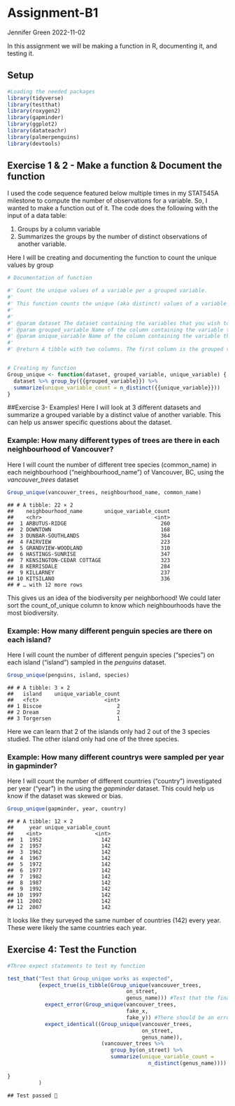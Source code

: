 Assignment-B1
================
Jennifer Green
2022-11-02

In this assignment we will be making a function in R, documenting it,
and testing it.

## Setup

``` r
#Loading the needed packages 
library(tidyverse)
library(testthat)
library(roxygen2)
library(gapminder)
library(ggplot2)
library(datateachr)
library(palmerpenguins)
library(devtools)
```

## Exercise 1 & 2 - Make a function & Document the function

I used the code sequence featured below multiple times in my STAT545A
milestone to compute the number of observations for a variable. So, I
wanted to make a function out of it. The code does the following with
the input of a data table:

1)  Groups by a column variable
2)  Summarizes the groups by the number of distinct observations of
    another variable.

Here I will be creating and documenting the function to count the unique
values by group

``` r
# Documentation of function

#' Count the unique values of a variable per a grouped variable.
#'
#' This function counts the unique (aka distinct) values of a variable that exist in each group of another variable of a dataset. It will produce a tibble with two columns. The first is the grouped values, and the second is the number of unique values per group. 
#' 
#'
#' @param dataset The dataset containing the variables that you wish to count unique values of a group from 
#' @param grouped_variable Name of the column containing the variable that you want to group.
#' @param unique_variable Name of the column containing the variable that you want to extract the number of unique/distinct values from for each group in the grouped_variable.
#'
#' @return A tibble with two columns. The first column is the grouped values with the column name of the grouped_variable. The second column is the number of unique values of the other variable (unique_variable) per each group, with the column name "count_of_unique". 


# Creating my function
Group_unique <- function(dataset, grouped_variable, unique_variable) {
  dataset %>% group_by({{grouped_variable}}) %>% 
  summarize(unique_variable_count = n_distinct({{unique_variable}}))
}
```

\##Exercise 3- Examples! Here I will look at 3 different datasets and
summarize a grouped variable by a distinct value of another variable.
This can help us answer specific questions about the dataset.

### Example: How many different types of trees are there in each neighbourhood of Vancouver?

Here I will count the number of different tree species (common_name) in
each neighbourhood (“neighbourhood_name”) of Vancouver, BC, using the
*vancouver_trees* dataset

``` r
Group_unique(vancouver_trees, neighbourhood_name, common_name)
```

    ## # A tibble: 22 × 2
    ##    neighbourhood_name       unique_variable_count
    ##    <chr>                                    <int>
    ##  1 ARBUTUS-RIDGE                              260
    ##  2 DOWNTOWN                                   168
    ##  3 DUNBAR-SOUTHLANDS                          364
    ##  4 FAIRVIEW                                   223
    ##  5 GRANDVIEW-WOODLAND                         310
    ##  6 HASTINGS-SUNRISE                           347
    ##  7 KENSINGTON-CEDAR COTTAGE                   323
    ##  8 KERRISDALE                                 284
    ##  9 KILLARNEY                                  237
    ## 10 KITSILANO                                  336
    ## # … with 12 more rows

This gives us an idea of the biodiversity per neighborhood! We could
later sort the count_of_unique column to know which neighbourhoods have
the most biodiversity.

### Example: How many different penguin species are there on each island?

Here I will count the number of different penguin species (“species”) on
each island (“island”) sampled in the *penguins* dataset.

``` r
Group_unique(penguins, island, species)
```

    ## # A tibble: 3 × 2
    ##   island    unique_variable_count
    ##   <fct>                     <int>
    ## 1 Biscoe                        2
    ## 2 Dream                         2
    ## 3 Torgersen                     1

Here we can learn that 2 of the islands only had 2 out of the 3 species
studied. The other island only had one of the three species.

### Example: How many different countrys were sampled per year in gapminder?

Here I will count the number of different countries (“country”)
investigated per year (“year”) in the using the *gapminder* dataset.
This could help us know if the dataset was skewed or bias.

``` r
Group_unique(gapminder, year, country)
```

    ## # A tibble: 12 × 2
    ##     year unique_variable_count
    ##    <int>                 <int>
    ##  1  1952                   142
    ##  2  1957                   142
    ##  3  1962                   142
    ##  4  1967                   142
    ##  5  1972                   142
    ##  6  1977                   142
    ##  7  1982                   142
    ##  8  1987                   142
    ##  9  1992                   142
    ## 10  1997                   142
    ## 11  2002                   142
    ## 12  2007                   142

It looks like they surveyed the same number of countries (142) every
year. These were likely the same countries each year.

## Exercise 4: Test the Function

``` r
#Three expect statements to test my function

test_that("Test that Group_unique works as expected",
          {expect_true(is_tibble(Group_unique(vancouver_trees, 
                                      on_street,
                                      genus_name))) #Test that the final output is a tibble object
            expect_error(Group_unique(vancouver_trees,
                                      fake_x,
                                      fake_y)) #There should be an error when variable name isn't in dataset
            expect_identical((Group_unique(vancouver_trees, 
                                           on_street, 
                                           genus_name)), 
                              (vancouver_trees %>% 
                                 group_by(on_street) %>% 
                                 summarize(unique_variable_count = 
                                             n_distinct(genus_name)))) #Test that the function gives an identical output to doing the problem manually
            
}
          )
```

    ## Test passed 🎊
